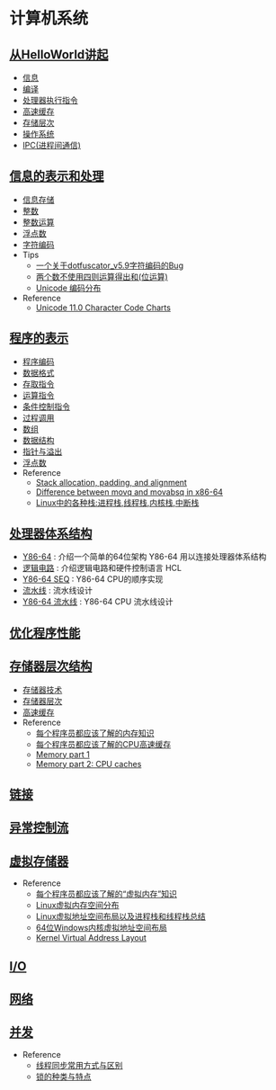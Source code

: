 # 计算机系统

## [从HelloWorld讲起](ch1/README.md)

* [信息](ch1/README.md#信息)
* [编译](ch1/README.md#编译)
* [处理器执行指令](ch1/README.md#处理器执行指令)
* [高速缓存](ch1/README.md#高速缓存)
* [存储层次](ch1/README.md#存储层次)
* [操作系统](ch1/README.md#操作系统)
* [IPC(进程间通信)](ch1/README.md#ipc进程间通信)
  
## [信息的表示和处理](ch2/README.md)

* [信息存储](ch2/2.1.md)
* [整数](ch2/2.2.md)
* [整数运算](ch2/2.3.md)
* [浮点数](ch2/2.4.md)
* [字符编码](ch2/2.5.md)
* Tips
  * [一个关于dotfuscator_v5.9字符编码的Bug](https://github.com/dp9u0/Notebook-CSAPP/issues/6)
  * [两个数不使用四则运算得出和(位运算)](https://github.com/dp9u0/Notebook-CSAPP/issues/5)
  * [Unicode 编码分布](https://github.com/dp9u0/Notebook-CSAPP/issues/3)
* Reference
  * [Unicode 11.0 Character Code Charts](https://www.unicode.org/charts/)

## [程序的表示](ch3/README.md)

* [程序编码](ch3/3.01.md)
* [数据格式](ch3/3.02.md)
* [存取指令](ch3/3.03.md)
* [运算指令](ch3/3.04.md)
* [条件控制指令](ch3/3.05.md)
* [过程调用](ch3/3.06.md)
* [数组](ch3/3.07.md)
* [数据结构](ch3/3.08.md)
* [指针与溢出](ch3/3.09.md)
* [浮点数](ch3/3.10.md)
* Reference
  * [Stack allocation, padding, and alignment](https://stackoverflow.com/questions/1061818/stack-allocation-padding-and-alignment)
  * [Difference between movq and movabsq in x86-64](https://stackoverflow.com/questions/40315803/difference-between-movq-and-movabsq-in-x86-64)
  * [Linux中的各种栈:进程栈,线程栈,内核栈,中断栈](https://blog.csdn.net/yangkuanqaz85988/article/details/52403726)

## [处理器体系结构](ch4/README.md)

* [Y86-64](ch4/./4.1.md) : 介绍一个简单的64位架构 Y86-64 用以连接处理器体系结构
* [逻辑电路](ch4/./4.2.md) : 介绍逻辑电路和硬件控制语言 HCL
* [Y86-64 SEQ](ch4/./4.3.md) : Y86-64 CPU的顺序实现
* [流水线](ch4/./4.4.md) : 流水线设计
* [Y86-64 流水线](ch4/./4.5.md) : Y86-64 CPU 流水线设计

## [优化程序性能](ch5/README.md)

## [存储器层次结构](ch6/README.md)

* [存储器技术](ch6/6.1.md)
* [存储器层次](ch6/6.2.md)
* [高速缓存](ch6/6.3.md)
* Reference
  * [每个程序员都应该了解的内存知识](http://blog.jobbole.com/34303/)
  * [每个程序员都应该了解的CPU高速缓存](http://blog.jobbole.com/36263/)
  * [Memory part 1](https://lwn.net/Articles/250967/)
  * [Memory part 2: CPU caches](https://lwn.net/Articles/252125/)

## [链接](ch7/README.md)

## [异常控制流](ch8/README.md)

## [虚拟存储器](ch9/README.md)

* Reference
  * [每个程序员都应该了解的“虚拟内存”知识](http://blog.jobbole.com/36303/)
  * [Linux虚拟内存空间分布](https://blog.csdn.net/wyq_5/article/details/77481136)
  * [Linux虚拟地址空间布局以及进程栈和线程栈总结](https://www.cnblogs.com/xzzzh/p/6596982.html)
  * [64位Windows内核虚拟地址空间布局](http://blog.51cto.com/shayi1983/1734822)
  * [Kernel Virtual Address Layout](http://www.codemachine.com/article_x64kvas.html)

## [I/O](ch10/README.md)

## [网络](ch11/README.md)

## [并发](ch12/README.md)

* Reference
  * [线程同步常用方式与区别](https://blog.csdn.net/drdairen/article/details/73480570)
  * [锁的种类与特点](https://blog.csdn.net/drdairen/article/details/73554843)
